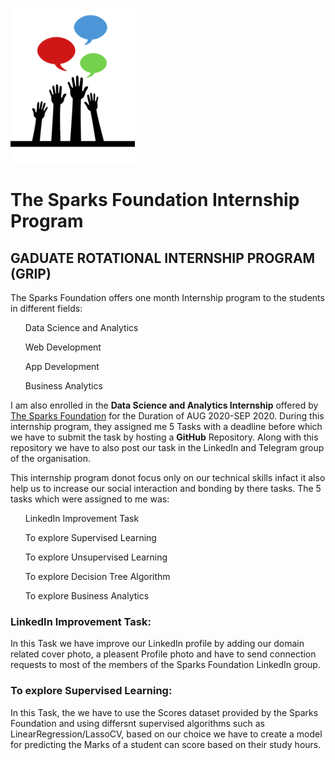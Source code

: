 ![](logo_small.png)

# The Sparks Foundation Internship Program
## GADUATE ROTATIONAL INTERNSHIP PROGRAM (GRIP)

The Sparks Foundation offers one month Internship program to the students in different fields:
<ol>Data Science and Analytics</ol>
<ol>Web Development</ol>
<ol>App Development</ol>
<ol>Business Analytics</ol>


I am also enrolled in the **Data Science and Analytics Internship** offered by [The Sparks Foundation]() for the Duration of AUG 2020-SEP 2020. During this internship program, they assigned me 5 Tasks with a deadline before which we have to submit the task by hosting a **GitHub** Repository. Along with this repository we have to also post our task in the LinkedIn and Telegram group of the organisation.

This internship program donot focus only on our technical skills infact it also help us to increase our social interaction and bonding by there tasks. The 5 tasks which were assigned to me was:
<ol>LinkedIn Improvement Task</ol>
<ol>To explore Supervised Learning</ol>
<ol>To explore Unsupervised Learning</ol>
<ol>To explore Decision Tree Algorithm</ol>
<ol>To explore Business Analytics</ol>


<div>
<h3>LinkedIn Improvement Task:</h3>
<article>In this Task we have improve our LinkedIn profile by adding our domain related cover photo, a pleasent Profile photo and have to send connection requests to most of the members of the Sparks Foundation LinkedIn group.</article>
</div>

<div>
<h3>To explore Supervised Learning:</h3>
<article>In this Task, the we have to use the Scores dataset provided by the Sparks Foundation and using differsnt supervised algorithms such as LinearRegression/LassoCV, based on our choice we have to create a model for predicting the Marks of a student can score based on their study hours.</article>
</div>